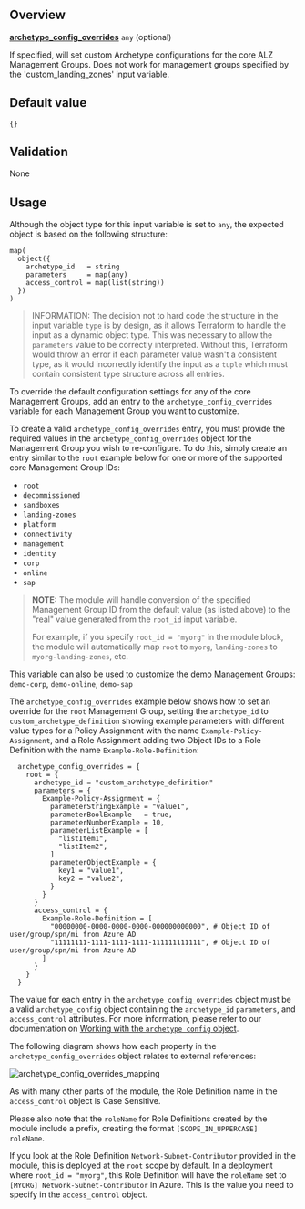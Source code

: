 <!-- markdownlint-disable first-line-h1 -->
## Overview

[**archetype_config_overrides**](#overview) `any` (optional)

If specified, will set custom Archetype configurations for the core ALZ Management Groups. Does not work for management groups specified by the 'custom_landing_zones' input variable.

## Default value

`{}`

## Validation

None

## Usage

Although the object type for this input variable is set to `any`, the expected object is based on the following structure:

```hcl
map(
  object({
    archetype_id   = string
    parameters     = map(any)
    access_control = map(list(string))
  })
)
```

> INFORMATION: The decision not to hard code the structure in the input variable `type` is by design, as it allows Terraform to handle the input as a dynamic object type.
This was necessary to allow the `parameters` value to be correctly interpreted.
Without this, Terraform would throw an error if each parameter value wasn't a consistent type, as it would incorrectly identify the input as a `tuple` which must contain consistent type structure across all entries.

To override the default configuration settings for any of the core Management Groups, add an entry to the `archetype_config_overrides` variable for each Management Group you want to customize.

To create a valid `archetype_config_overrides` entry, you must provide the required values in the `archetype_config_overrides` object for the Management Group you wish to re-configure.
To do this, simply create an entry similar to the `root` example below for one or more of the supported core Management Group IDs:

- `root`
- `decommissioned`
- `sandboxes`
- `landing-zones`
- `platform`
- `connectivity`
- `management`
- `identity`
- `corp`
- `online`
- `sap`

> **NOTE:** The module will handle conversion of the specified Management Group ID from the default value (as listed above) to the "real" value generated from the `root_id` input variable.
>
> For example, if you specify `root_id = "myorg"` in the module block, the module will automatically map `root` to `myorg`, `landing-zones` to `myorg-landing-zones`, etc.

This variable can also be used to customize the [demo Management Groups](https://github.com/Azure/terraform-azurerm-caf-enterprise-scale/wiki/%5BVariables%5D-deploy_demo_landing_zones): `demo-corp`, `demo-online`, `demo-sap`

The `archetype_config_overrides` example below shows how to set an override for the `root` Management Group, setting the `archetype_id` to `custom_archetype_definition` showing example parameters with different value types for a Policy Assignment with the name `Example-Policy-Assignment`, and a Role Assignment adding two Object IDs to a Role Definition with the name `Example-Role-Definition`:

```hcl
  archetype_config_overrides = {
    root = {
      archetype_id = "custom_archetype_definition"
      parameters = {
        Example-Policy-Assignment = {
          parameterStringExample = "value1",
          parameterBoolExample   = true,
          parameterNumberExample = 10,
          parameterListExample = [
            "listItem1",
            "listItem2",
          ]
          parameterObjectExample = {
            key1 = "value1",
            key2 = "value2",
          }
        }
      }
      access_control = {
        Example-Role-Definition = [
          "00000000-0000-0000-0000-000000000000", # Object ID of user/group/spn/mi from Azure AD
          "11111111-1111-1111-1111-111111111111", # Object ID of user/group/spn/mi from Azure AD
        ]
      }
    }
  }
```

The value for each entry in the `archetype_config_overrides` object must be a valid `archetype_config` object containing the `archetype_id` `parameters`, and `access_control` attributes.
For more information, please refer to our documentation on [Working with the `archetype config` object][archetype_config_object].

The following diagram shows how each property in the `archetype_config_overrides` object relates to external references:

![archetype_config_overrides_mapping][archetype_config_overrides_mapping]

As with many other parts of the module, the Role Definition name in the `access_control` object is Case Sensitive.

Please also note that the `roleName` for Role Definitions created by the module include a prefix, creating the format `[SCOPE_IN_UPPERCASE] roleName`.

If you look at the Role Definition `Network-Subnet-Contributor` provided in the module, this is deployed at the `root` scope by default.
In a deployment where `root_id = "myorg"`, this Role Definition will have the `roleName` set to `[MYORG] Network-Subnet-Contributor` in Azure.
This is the value you need to specify in the `access_control` object.

[//]: # (*****************************)
[//]: # (INSERT IMAGE REFERENCES BELOW)
[//]: # (*****************************)

[archetype_config_overrides_mapping]: media/variables-archetype_config_overrides-mapping.png "Mapping of archetype_config_overrides entries to their respective sources"

[//]: # "************************"
[//]: # "INSERT LINK LABELS BELOW"
[//]: # "************************"

[archetype_config_object]: %5BUser-Guide%5D-Archetype-Definitions#working-with-the-archetype_config-object "Working with the archetype_config object"
